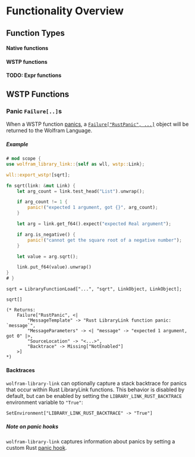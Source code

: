 # Functionality Overview

## Function Types

#### Native functions

#### WSTP functions

#### TODO: Expr functions

## WSTP Functions

### Panic `Failure[..]`s

When a WSTP function [panics][panics], a [`Failure["RustPanic", ...]`][ref/Failure] object
will be returned to the Wolfram Language.

[panics]: https://doc.rust-lang.org/std/macro.panic.html
[ref/Failure]: https://reference.wolfram.com/language/ref/Failure.html

##### Example

```rust
# mod scope {
use wolfram_library_link::{self as wll, wstp::Link};

wll::export_wstp![sqrt];

fn sqrt(link: &mut Link) {
    let arg_count = link.test_head("List").unwrap();

    if arg_count != 1 {
        panic!("expected 1 argument, got {}", arg_count);
    }

    let arg = link.get_f64().expect("expected Real argument");

    if arg.is_negative() {
        panic!("cannot get the square root of a negative number");
    }

    let value = arg.sqrt();

    link.put_f64(value).unwrap()
}
# }
```

```wolfram
sqrt = LibraryFunctionLoad["...", "sqrt", LinkObject, LinkObject];

sqrt[]

(* Returns:
    Failure["RustPanic", <|
        "MessageTemplate" -> "Rust LibraryLink function panic: `message`",
        "MessageParameters" -> <| "message" -> "expected 1 argument, got 0" |>,
        "SourceLocation" -> "<...>",
        "Backtrace" -> Missing["NotEnabled"]
    >]
*)
```

#### Backtraces

`wolfram-library-link` can optionally capture a stack backtrace for panics that occur
within Rust LibraryLink functions. This behavior is disabled by default, but can be
enabled by setting the `LIBRARY_LINK_RUST_BACKTRACE` environment variable to `"True"`:

```wolfram
SetEnvironment["LIBRARY_LINK_RUST_BACKTRACE" -> "True"]
```

##### Note on panic hooks

`wolfram-library-link` captures information about panics by setting a custom Rust
[panic hook](https://doc.rust-lang.org/std/panic/fn.set_hook.html).